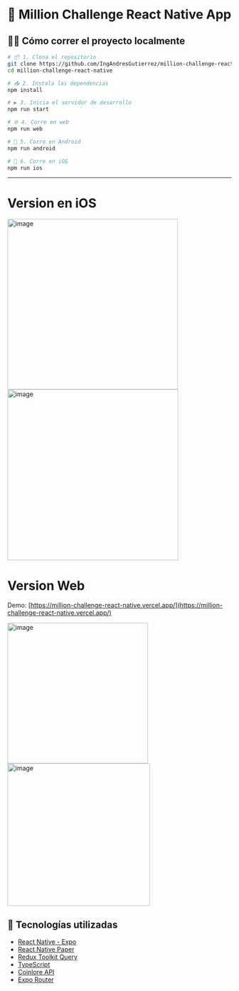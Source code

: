 # 📱 Million Challenge React Native App

## 🧑‍💻 Cómo correr el proyecto localmente

```bash
# 📦 1. Clona el repositorio
git clone https://github.com/IngAndresGutierrez/million-challenge-react-native.git
cd million-challenge-react-native

# 📥 2. Instala las dependencias
npm install

# ▶️ 3. Inicia el servidor de desarrollo
npm run start

# 🌐 4. Corre en web
npm run web

# 📱 5. Corre en Android
npm run android

# 🍎 6. Corre en iOS
npm run ios

```

---

# Version en iOS

<img width="383" alt="image" src="https://github.com/user-attachments/assets/a48a5786-1239-4950-8b66-fa824c4d3925" />

<img width="384" alt="image" src="https://github.com/user-attachments/assets/a7238df4-9d38-4ad8-8f7b-8a957f666f61" />


# Version Web

Demo: [https://million-challenge-react-native.vercel.app/](https://million-challenge-react-native.vercel.app/)

<img width="316" alt="image" src="https://github.com/user-attachments/assets/273b1ebc-aa1b-486f-b8e7-1ccf9a809fa3" />

<img width="320" alt="image" src="https://github.com/user-attachments/assets/549a06df-9b43-4636-baa2-b37de5bb4823" />


## 🚀 Tecnologías utilizadas

- [React Native - Expo](https://expo.dev/)
- [React Native Paper](https://callstack.github.io/react-native-paper/)
- [Redux Toolkit Query](https://redux-toolkit.js.org/rtk-query/overview)
- [TypeScript](https://www.typescriptlang.org/)
- [Coinlore API](https://www.coinlore.com/cryptocurrency-data-api)
- [Expo Router](https://expo.github.io/router/)
